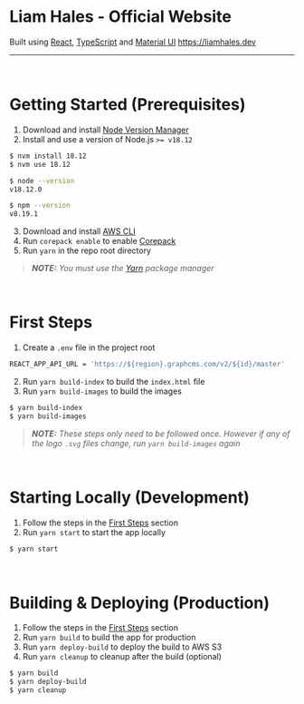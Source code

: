# Liam Hales - Official Website

Built using [React], [TypeScript] and [Material UI]
https://liamhales.dev

---

<br/>

# Getting Started (Prerequisites)

1. Download and install [Node Version Manager]
2. Install and use a version of Node.js `>= v18.12`

```sh
$ nvm install 18.12
$ nvm use 18.12

$ node --version
v18.12.0

$ npm --version
v8.19.1
```

3. Download and install [AWS CLI]
4. Run `corepack enable` to enable [Corepack]
5. Run `yarn` in the repo root directory

> _**NOTE:** You must use the [Yarn] package manager_

<br/>

# First Steps

1. Create a `.env` file in the project root

```sh
REACT_APP_API_URL = 'https://${region}.graphcms.com/v2/${id}/master'
```

2. Run `yarn build-index` to build the `index.html` file
3. Run `yarn build-images` to build the images

```sh
$ yarn build-index
$ yarn build-images
```

> _**NOTE:** These steps only need to be followed once. However if any of the logo `.svg` files change, run `yarn build-images` again_

<br/>

# Starting Locally (Development)

1. Follow the steps in the [First Steps](#first-steps) section
2. Run `yarn start` to start the app locally

```sh
$ yarn start
```

<br/>

# Building & Deploying (Production)

1. Follow the steps in the [First Steps](#first-steps) section
2. Run `yarn build` to build the app for production
3. Run `yarn deploy-build` to deploy the build to AWS S3
4. Run `yarn cleanup` to cleanup after the build (optional)

```sh
$ yarn build
$ yarn deploy-build
$ yarn cleanup
```

[React]: https://reactjs.org
[Node Version Manager]: https://github.com/nvm-sh/nvm
[Yarn]: https://yarnpkg.com
[Corepack]: https://nodejs.org/api/corepack.html
[TypeScript]: https://typescriptlang.org
[Material UI]: https://mui.com
[AWS CLI]: https://aws.amazon.com/cli

